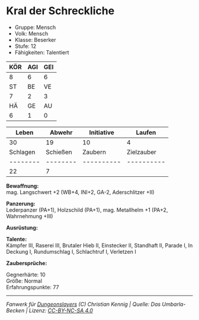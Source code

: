 # Kral der Schreckliche  
- Gruppe: Mensch  
- Volk: Mensch  
- Klasse: Beserker  
- Stufe: 12  
- Fähigkeiten: Talentiert  


| KÖR | AGI | GEI |  
| --- | --- | --- |  
| 8   | 6   | 6   |
| ST  | BE  | VE  |  
| 7   | 2   | 3   |
| HÄ  | GE  | AU  |  
| 6   | 1   | 0   |


| Leben    | Abwehr   | Initiative | Laufen     |
| -------- | -------- | ---------- | ---------- |
| 30       | 19       | 10         | 4          |
| Schlagen | Schießen | Zaubern    | Zielzauber |
| -------- | -------- | ---------- | ---------- |
| 22       | 7        |            |            |

**Bewaffnung:**  
mag. Langschwert +2 (WB+4, INI+2, GA-2, Aderschlitzer +II)

**Panzerung:**  
Lederpanzer (PA+1), Holzschild (PA+1), mag. Metallhelm +1 (PA+2, Wahrnehmung +III)

**Ausrüstung:**  


**Talente:**  
Kämpfer III, Raserei III, Brutaler Hieb II, Einstecker II, Standhaft II, Parade I, In Deckung I, Rundumschlag I, Schlachtruf I, Verletzen I

**Zaubersprüche:**  


Gegnerhärte: 10  
Größe: Normal  
Erfahrungspunkte: 77  



___
*Fanwerk für [Dungeonslayers](https://www.dungeonslayers.net/) (C) Christian Kennig | Quelle: Das Umbarla-Becken | Lizenz: [CC-BY-NC-SA 4.0](https://creativecommons.org/licenses/by-nc-sa/4.0/deed.de)*